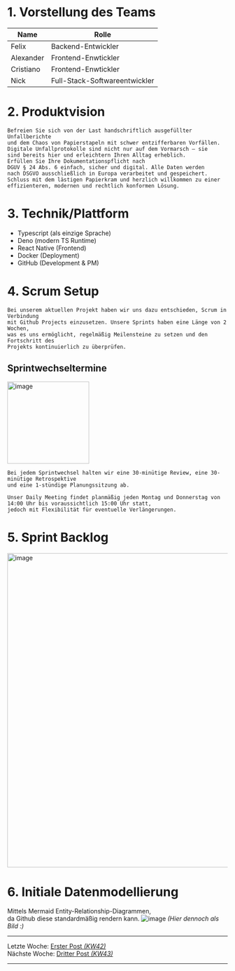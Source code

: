 # 1. Vorstellung des Teams

Name | Rolle
-------- | -------- 
Felix    | Backend-Entwickler  
Alexander| Frontend-Enwtickler
Cristiano | Frontend-Enwtickler
Nick |Full-Stack-Softwareentwickler

# 2. Produktvision
```
Befreien Sie sich von der Last handschriftlich ausgefüllter Unfallberichte
und dem Chaos von Papierstapeln mit schwer entzifferbaren Vorfällen. 
Digitale Unfallprotokolle sind nicht nur auf dem Vormarsch – sie 
sind bereits hier und erleichtern Ihren Alltag erheblich. 
Erfüllen Sie Ihre Dokumentationspflicht nach 
DGUV § 24 Abs. 6 einfach, sicher und digital. Alle Daten werden 
nach DSGVO ausschließlich in Europa verarbeitet und gespeichert. 
Schluss mit dem lästigen Papierkram und herzlich willkommen zu einer 
effizienteren, modernen und rechtlich konformen Lösung.
```

# 3. Technik/Plattform
- Typescript (als einzige Sprache)
- Deno (modern TS Runtime)
- React Native (Frontend)
- Docker (Deployment)
- GitHub (Development & PM)

# 4. Scrum Setup
```
Bei unserem aktuellen Projekt haben wir uns dazu entschieden, Scrum in Verbindung 
mit Github Projects einzusetzen. Unsere Sprints haben eine Länge von 2 Wochen, 
was es uns ermöglicht, regelmäßig Meilensteine zu setzen und den Fortschritt des 
Projekts kontinuierlich zu überprüfen.
```
## Sprintwechseltermine
<img width="187" alt="image" src="https://github.com/DH-Karlsruhe/IncidArch-Blog/assets/97988163/092007ac-1693-44c8-9c22-8f73c3501df0">

```
Bei jedem Sprintwechsel halten wir eine 30-minütige Review, eine 30-minütige Retrospektive
und eine 1-stündige Planungssitzung ab.
```

```
Unser Daily Meeting findet planmäßig jeden Montag und Donnerstag von 14:00 Uhr bis voraussichtlich 15:00 Uhr statt,
jedoch mit Flexibilität für eventuelle Verlängerungen.
```

# 5. Sprint Backlog
<img width="716" alt="image" src="https://github.com/DH-Karlsruhe/IncidArch-Blog/assets/97988163/1e95093f-fe26-4ebe-9a4c-3b5d1a338629">

# 6. Initiale Datenmodellierung
Mittels Mermaid Entity-Relationship-Diagrammen,  
da Github diese standardmäßig rendern kann.
![image](https://github.com/DH-Karlsruhe/IncidArch-Blog/assets/33942165/5da54e2e-e028-4f97-b4a8-3239c3bd9da8)
_(Hier dennoch als Bild :)_

---  
Letzte Woche: [Erster Post _(KW42)_](00_initial_post)  
Nächste Woche: [Dritter Post _(KW43)_](03_SRS_OpenAPI)  

---

<script src="https://utteranc.es/client.js"
        repo="DH-Karlsruhe/IncidArch-Blog"
        issue-term="pathname"
        label="🪀📣"
        theme="preferred-color-scheme"
        crossorigin="anonymous"
        async>
</script>
